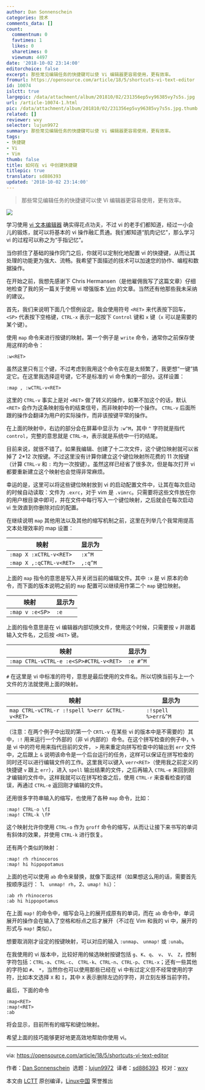 ```yaml
---
author: Dan Sonnenschein
categories: 技术
comments_data: []
count:
  commentnum: 0
  favtimes: 1
  likes: 0
  sharetimes: 0
  viewnum: 4497
date: '2018-10-02 23:14:00'
editorchoice: false
excerpt: 那些常见编辑任务的快捷键可以使 Vi 编辑器更容易使用，更有效率。
fromurl: https://opensource.com/article/18/5/shortcuts-vi-text-editor
id: 10074
islctt: true
largepic: /data/attachment/album/201810/02/231356ep5vy96385vy7s5s.jpg
url: /article-10074-1.html
pic: /data/attachment/album/201810/02/231356ep5vy96385vy7s5s.jpg.thumb.jpg
related: []
reviewer: wxy
selector: lujun9972
summary: 那些常见编辑任务的快捷键可以使 Vi 编辑器更容易使用，更有效率。
tags:
- 快捷键
- Vi
- Vim
thumb: false
title: 如何在 vi 中创建快捷键
titlepic: true
translator: sd886393
updated: '2018-10-02 23:14:00'
---
```



> 
> 那些常见编辑任务的快捷键可以使 Vi 编辑器更容易使用，更有效率。
> 
> 
> 


![](/data/attachment/album/201810/02/231356ep5vy96385vy7s5s.jpg)


学习使用 [vi 文本编辑器](http://ex-vi.sourceforge.net/) 确实得花点功夫，不过 vi 的老手们都知道，经过一小会儿的锻炼，就可以将基本的 vi 操作融汇贯通。我们都知道“肌肉记忆”，那么学习 vi 的过程可以称之为“手指记忆”。


当你抓住了基础的操作窍门之后，你就可以定制化地配置 vi 的快捷键，从而让其处理的功能更为强大、流畅。我希望下面描述的技术可以加速您的协作、编程和数据操作。


在开始之前，我想先感谢下 Chris Hermansen（是他雇佣我写了这篇文章）仔细地检查了我的另一篇关于使用 vi 增强版本 [Vim](https://www.vim.org/) 的文章。当然还有他那些我未采纳的建议。


首先，我们来说明下面几个惯例设定。我会使用符号 `<RET>` 来代表按下回车，`<SP>` 代表按下空格键，`CTRL-x` 表示一起按下 `Control` 键和 `x` 键（`x` 可以是需要的某个键）。


使用 `map` 命令来进行按键的映射。第一个例子是 `write` 命令，通常你之前保存使用这样的命令：



```
:w<RET>
```

虽然这里只有三个键，不过考虑到我用这个命令实在是太频繁了，我更想“一键”搞定它。在这里我选择逗号键，它不是标准的 vi 命令集的一部分。这样设置：



```
:map , :wCTRL-v<RET>
```

这里的 `CTRL-v` 事实上是对 `<RET>` 做了转义的操作，如果不加这个的话，默认 `<RET>` 会作为这条映射指令的结束信号，而非映射中的一个操作。 `CTRL-v` 后面所跟的操作会翻译为用户的实际操作，而非该按键平常的操作。


在上面的映射中，右边的部分会在屏幕中显示为 `:w^M`，其中 `^` 字符就是指代 `control`，完整的意思就是 `CTRL-m`，表示就是系统中一行的结尾。


目前来说，就很不错了。如果我编辑、创建了十二次文件，这个键位映射就可以省掉了 2\*12 次按键。不过这里没有计算你建立这个键位映射所花费的 11 次按键（计算 `CTRL-v` 和 `:` 均为一次按键）。虽然这样已经省了很多次，但是每次打开 vi 都要重新建立这个映射也会觉得非常麻烦。


幸运的是，这里可以将这些键位映射放到 vi 的启动配置文件中，让其在每次启动的时候自动读取：文件为 `.exrc`，对于 vim 是 `.vimrc`。只需要将这些文件放在你的用户根目录中即可，并在文件中每行写入一个键位映射，之后就会在每次启动 vi 生效直到你删除对应的配置。


在继续说明 `map` 其他用法以及其他的缩写机制之前，这里在列举几个我常用提高文本处理效率的 map 设置：




| 映射 | 显示为 |
| --- | --- |
| `:map X :xCTRL-v<RET>` | `:x^M` |
| `:map X ,:qCTRL-v<RET>` | `,:q^M` |


上面的 `map` 指令的意思是写入并关闭当前的编辑文件。其中 `:x` 是 vi 原本的命令，而下面的版本说明之前的 `map` 配置可以继续用作第二个 `map` 键位映射。




| 映射 | 显示为 |
| --- | --- |
| `:map v :e<SP>` | `:e` |


上面的指令意思是在 vi 编辑器内部切换文件，使用这个时候，只需要按 `v` 并跟着输入文件名，之后按 `<RET>` 键。




| 映射 | 显示为 |
| --- | --- |
| `:map CTRL-vCTRL-e :e<SP>#CTRL-v<RET>` | `:e #^M` |


`#` 在这里是 vi 中标准的符号，意思是最后使用的文件名。所以切换当前与上一个文件的方法就使用上面的映射。




| 映射 | 显示为 |
| --- | --- |
| `map CTRL-vCTRL-r :!spell %>err &CTRL-v<RET>` | `:!spell %>err&^M` |


（注意：在两个例子中出现的第一个 `CRTL-v` 在某些 vi 的版本中是不需要的）其中，`:!` 用来运行一个外部的（非 vi 内部的）命令。在这个拼写检查的例子中，`%` 是 vi 中的符号用来指代目前的文件， `>` 用来重定向拼写检查中的输出到 `err` 文件中，之后跟上 `&` 说明该命令是一个后台运行的任务，这样可以保证在拼写检查的同时还可以进行编辑文件的工作。这里我可以键入 `verr<RET>`（使用我之前定义的快捷键 `v` 跟上 `err`），进入 `spell` 输出结果的文件，之后再输入 `CTRL-e` 来回到刚才编辑的文件中。这样我就可以在拼写检查之后，使用 `CTRL-r` 来查看检查的错误，再通过 `CTRL-e` 返回刚才编辑的文件。


还用很多字符串输入的缩写，也使用了各种 `map` 命令，比如：



```
:map! CTRL-o \fI
:map! CTRL-k \fP
```

这个映射允许你使用 `CTRL-o` 作为 `groff` 命令的缩写，从而让让接下来书写的单词有斜体的效果，并使用 `CTRL-k` 进行恢复。


还有两个类似的映射：



```
:map! rh rhinoceros
:map! hi hippopotamus
```

上面的也可以使用 `ab` 命令来替换，就像下面这样（如果想这么用的话，需要首先按顺序运行： 1、 `unmap! rh`，2、`umap! hi`）：



```
:ab rh rhinoceros
:ab hi hippopotamus
```

在上面 `map!` 的命令中，缩写会马上的展开成原有的单词，而在 `ab` 命令中，单词展开的操作会在输入了空格和标点之后才展开（不过在 Vim 和我的 vi 中，展开的形式与 `map!` 类似）。


想要取消刚才设定的按键映射，可以对应的输入 `:unmap`、 `unmap!` 或 `:unab`。


在我使用的 vi 版本中，比较好用的候选映射按键包括 `g`、`K`、`q`、 `v`、 `V`、 `Z`，控制字符包括：`CTRL-a`、`CTRL-c`、 `CTRL-k`、`CTRL-n`、`CTRL-p`、`CTRL-x`；还有一些其他的字符如 `#`、 `*`，当然你也可以使用那些已经在 vi 中有过定义但不经常使用的字符，比如本文选择 `X` 和 `I`，其中 `X` 表示删除左边的字符，并立刻左移当前字符。


最后，下面的命令



```
:map<RET>
:map!<RET>
:ab
```

将会显示，目前所有的缩写和键位映射。


希望上面的技巧能够更好地更高效地帮助你使用 vi。




---


via: <https://opensource.com/article/18/5/shortcuts-vi-text-editor>


作者：[Dan Sonnenschein](https://opensource.com/users/dannyman)  选题：[lujun9972](https://github.com/lujun9972)  译者：[sd886393](https://github.com/sd886393)  校对：[wxy](https://github.com/wxy)


本文由 [LCTT](https://github.com/LCTT/TranslateProject) 原创编译，[Linux中国](https://linux.cn/) 荣誉推出